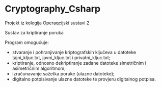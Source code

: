 Cryptography_Csharp
===================
 Projekt iz kolegija Operaqcijski sustavi 2
 
 Sustav za kriptiranje poruka
 
 Program omogućuje:
  - stvaranje i pohranjivanje kriptografskih ključeva u datoteke tajni_kljuc.txt, javni_kljuc.txt i privatni_kljuc.txt;
  - kriptiranje, odnosno dekriptiranje zadane datoteke simetričnim i asimetričnim algoritmom;
  - izračunavanje sažetka poruke (ulazne datoteke);
  - digitalno potpisivanje ulazne datoteke te provjeru digitalnog potpisa.
